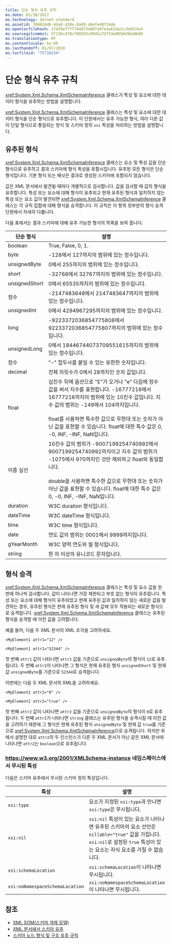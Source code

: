 ```yaml
---
title: 단순 형식 유추 규칙
ms.date: 03/30/2017
ms.technology: dotnet-standard
ms.assetid: 394624d6-4da0-430a-8a88-46efe40f14de
ms.openlocfilehash: 17429e77f7764873e607a8feaa62da1cc6e014a4
ms.sourcegitcommit: 5f236cd78cf09593c8945a7d753e0850e96a0b80
ms.translationtype: MT
ms.contentlocale: ko-KR
ms.lasthandoff: 01/07/2020
ms.locfileid: "75710234"
---
```

# <a name="rules-for-inferring-simple-types"></a>단순 형식 유추 규칙
<xref:System.Xml.Schema.XmlSchemaInference> 클래스가 특성 및 요소에 대한 데이터 형식을 유추하는 방법을 설명합니다.  
  
 <xref:System.Xml.Schema.XmlSchemaInference> 클래스는 특성 및 요소에 대한 데이터 형식을 단순 형식으로 유추합니다. 이 단원에서는 유추 가능한 형식, 여러 다른 값이 단일 형식으로 통일되는 방식 및 스키마 정의 `xsi` 특성을 처리하는 방법을 설명합니다.  
  
## <a name="inferred-types"></a>유추된 형식  
 <xref:System.Xml.Schema.XmlSchemaInference> 클래스는 요소 및 특성 값을 단순 형식으로 유추하고 결과 스키마에 형식 특성을 포함시킵니다. 유추된 모든 형식은 단순 형식입니다. 기본 형식 또는 패싯은 결과로 생성된 스키마에 포함되지 않습니다.  
  
 값은 XML 문서에서 발견될 때마다 개별적으로 검사합니다. 값을 검사할 때 값의 형식을 유추합니다. 특성 또는 요소에 대해 형식이 유추되고 현재 유추된 형식과 일치하지 않는 특성 또는 요소 값이 발견되면 <xref:System.Xml.Schema.XmlSchemaInference> 클래스는 각 규칙 집합에 대해 형식을 승격합니다. 이 규칙은 이 항목 뒷부분의 형식 승격 단원에서 자세히 다룹니다.  
  
 다음 표에서는 결과 스키마에 대해 유추 가능한 형식의 목록을 보여 줍니다.  
  
|단순 형식|설명|  
|-----------------|-----------------|  
|boolean|True, False, 0, 1.|  
|byte|-128에서 127까지의 범위에 있는 정수입니다.|  
|unsignedByte|0에서 255까지의 범위에 있는 정수입니다.|  
|short|-32768에서 32767까지의 범위에 있는 정수입니다.|  
|unsignedShort|0에서 65535까지의 범위에 있는 정수입니다.|  
|정수|-2147483648에서 2147483647까지의 범위에 있는 정수입니다.|  
|unsignedInt|0에서 4294967295까지의 범위에 있는 정수입니다.|  
|long|-9223372036854775808에서 9223372036854775807까지의 범위에 있는 정수입니다.|  
|unsignedLong|0에서 18446744073709551615까지의 범위에 있는 정수입니다.|  
|정수|"-" 접두사를 붙일 수 있는 유한한 숫자입니다.|  
|decimal|전체 자릿수가 0에서 28까지인 숫자 값입니다.|  
|float|십진수 뒤에 옵션으로 "E"가 오거나 "e" 다음에 정수 값을 써서 지수를 표현합니다. -16777216에서 16777216까지의 범위에 있는 10진수 값입니다. 지수 값의 범위는 -149에서 104까지입니다.<br /><br /> float를 사용하면 특수한 값으로 무한대 또는 숫자가 아닌 값을 표현할 수 있습니다. float에 대한 특수 값은 0, -0, INF, -INF, NaN입니다.|  
|이중 실선|10진수 값의 범위가 -9007199254740992에서 9007199254740992까지이고 지수 값의 범위가 -1075에서 970까지인 것만 제외하고 float와 동일합니다.<br /><br /> double을 사용하면 특수한 값으로 무한대 또는 숫자가 아닌 값을 표현할 수 있습니다. float에 대한 특수 값은 0, -0, INF, -INF, NaN입니다.|  
|duration|W3C duration 형식입니다.|  
|dateTime|W3C dateTime 형식입니다.|  
|time|W3C time 형식입니다.|  
|date|연도 값의 범위는 0001에서 9999까지입니다.|  
|gYearMonth|W3C 양력 연도와 월 형식입니다.|  
|string|한 자 이상의 유니코드 문자입니다.|  
  
## <a name="type-promotion"></a>형식 승격  
 <xref:System.Xml.Schema.XmlSchemaInference> 클래스는 특성 및 요소 값을 한 번에 하나씩 검사합니다. 값이 나타나면 가장 제한되고 부호 없는 형식이 유추됩니다. 특성 또는 요소에 대해 형식이 유추되었고 현재 유추된 값과 일치하지 않는 새로운 값을 발견하는 경우, 유추된 형식은 현재 유추된 형식 및 새 값에 모두 적용되는 새로운 형식으로 승격됩니다. <xref:System.Xml.Schema.XmlSchemaInference> 클래스는 유추된 형식을 승격할 때 이전 값을 고려합니다.  
  
 예를 들어, 다음 두 XML 문서의 XML 조각을 고려하세요.  
  
 `<MyElement1 attr1="12" />`  
  
 `<MyElement1 attr1="52344" />`  
  
 첫 번째 `attr1` 값이 나타나면 `attr1` 값을 기준으로 `unsignedByte`의 형식이 `12`로 유추됩니다. 두 번째 `attr1`이 나타나면 그 형식은 현재 유추된 형식 `unsignedShort` 및 현재 값 `unsignedByte`를 기준으로 `52344`로 승격됩니다.  
  
 이번에는 다음 두 XML 문서의 XML을 고려하세요.  
  
 `<MyElement2 attr2="0" />`  
  
 `<MyElement2 attr2="true" />`  
  
 첫 번째 `attr2` 값이 나타나면 `attr2` 값을 기준으로 `unsignedByte`의 형식이 `0`로 유추됩니다. 두 번째 `attr2`가 나타나면 `string` 클래스는 유추된 형식을 승격시킬 때 이전 값을 고려하기 때문에 그 형식은 현재 유추된 형식 `unsignedByte` 및 현재 값 `true`를 기준으로 <xref:System.Xml.Schema.XmlSchemaInference>으로 승격됩니다. 하지만 위에서 설명한 대로 `attr2`의 두 인스턴스가 다른 두 XML 문서가 아닌 같은 XML 문서에 나타나면 `attr2`는 `boolean`으로 유추됩니다.  
  
### <a name="ignored-attributes-from-the-httpswwww3org2001xmlschema-instance-namespace"></a><https://www.w3.org/2001/XMLSchema-instance> 네임스페이스에서 무시된 특성

다음은 스키마 유추에서 무시된 스키마 정의 특성입니다.  
  
|특성|설명|  
|---------------|-----------------|  
|`xsi:type`|요소가 지정된 `xsi:type`과 만나면 `xsi:type`은 무시됩니다.|  
|`xsi:nil`|`xsi:nil` 특성이 있는 요소가 나타나면 유추된 스키마의 요소 선언은 `nillable="true"` 값을 가집니다. `xsi:nil`로 설정된 `true` 특성이 있는 요소는 자식 요소를 가질 수 없습니다.|  
|`xsi:schemaLocation`|`xsi:schemaLocation`이 나타나면 무시됩니다.|  
|`xsi:noNamespaceSchemaLocation`|`xsi:noNamespaceSchemaLocation`이 나타나면 무시됩니다.|  
  
## <a name="see-also"></a>참조

- [XML SOM(스키마 개체 모델)](../../../../docs/standard/data/xml/xml-schema-object-model-som.md)
- [XML 문서에서 스키마 유추](../../../../docs/standard/data/xml/inferring-schemas-from-xml-documents.md)
- [스키마 노드 형식 및 구조 유추 규칙](../../../../docs/standard/data/xml/rules-for-inferring-schema-node-types-and-structure.md)
